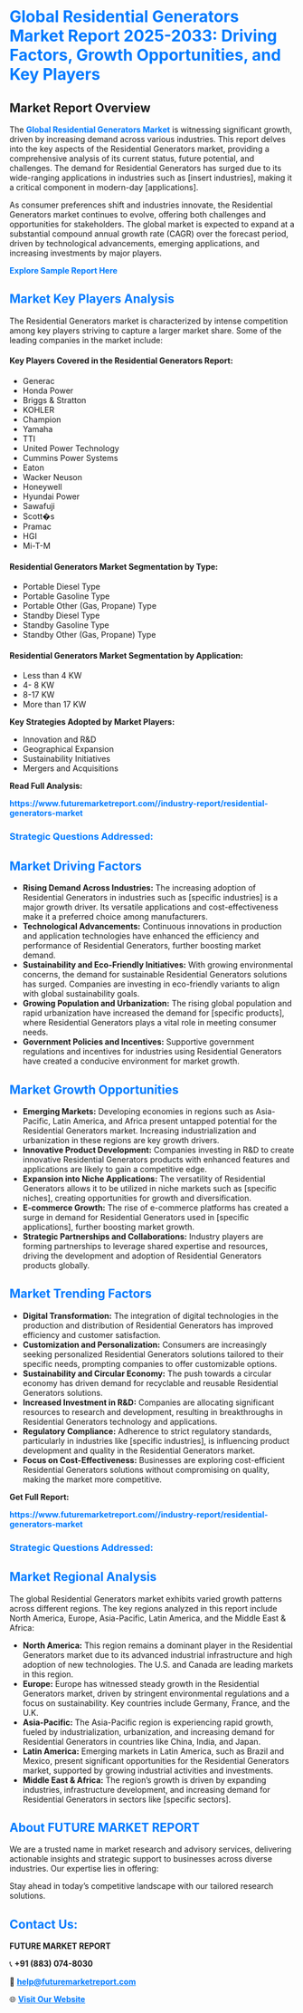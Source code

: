 <h1 style="color: #007BFF;">Global Residential Generators Market Report 2025-2033: Driving Factors, Growth Opportunities, and Key Players</h1>

<section id="overview">
<h2>Market Report Overview</h2>
<p>The <a href="https://www.futuremarketreport.com//industry-report/residential-generators-market" style="color: #007BFF; text-decoration: none;"><strong>Global Residential Generators Market</strong></a> is witnessing significant growth, driven by increasing demand across various industries. This report delves into the key aspects of the Residential Generators market, providing a comprehensive analysis of its current status, future potential, and challenges. The demand for Residential Generators has surged due to its wide-ranging applications in industries such as [insert industries], making it a critical component in modern-day [applications].</p>
<p>As consumer preferences shift and industries innovate, the Residential Generators market continues to evolve, offering both challenges and opportunities for stakeholders. The global market is expected to expand at a substantial compound annual growth rate (CAGR) over the forecast period, driven by technological advancements, emerging applications, and increasing investments by major players.</p>
</section>

<section id="overview">
<p><a href="https://www.futuremarketreport.com//request-sample/reportId=61202" style="color: #007BFF; text-decoration: none;"><strong>Explore Sample Report Here</strong></a></p>
</section>

<section id="key-players">
<h2 style="color: #007BFF;">Market Key Players Analysis</h2>
<p>The Residential Generators market is characterized by intense competition among key players striving to capture a larger market share. Some of the leading companies in the market include:</p>
<h4>Key Players Covered in the Residential Generators Report:</h4>
<ul><li>Generac</li><li>Honda Power</li><li>Briggs &amp; Stratton</li><li>KOHLER</li><li>Champion</li><li>Yamaha</li><li>TTI</li><li>United Power Technology</li><li>Cummins Power Systems</li><li>Eaton</li><li>Wacker Neuson</li><li>Honeywell</li><li>Hyundai Power</li><li>Sawafuji</li><li>Scott�s</li><li>Pramac</li><li>HGI</li><li>Mi-T-M</li></ul>
<h4>Residential Generators Market Segmentation by Type:</h4>
<ul><li>Portable Diesel Type</li><li>Portable Gasoline Type</li><li>Portable Other (Gas, Propane) Type</li><li>Standby Diesel Type</li><li>Standby Gasoline Type</li><li>Standby Other (Gas, Propane) Type</li></ul>

<h4>Residential Generators Market Segmentation by Application:</h4>
<ul><li>Less than 4 KW</li><li>4- 8 KW</li><li>8-17 KW</li><li>More than 17 KW</li></ul>
<p><strong>Key Strategies Adopted by Market Players:</strong></p>
<ul>
<li>Innovation and R&D</li>
<li>Geographical Expansion</li>
<li>Sustainability Initiatives</li>
<li>Mergers and Acquisitions</li>
</ul>
</section>

<section>
<p><strong>Read Full Analysis: </strong></p><a href="https://www.futuremarketreport.com//industry-report/residential-generators-market" style="color: #007BFF; text-decoration: none;"><strong>https://www.futuremarketreport.com//industry-report/residential-generators-market</strong></a>
<h3 style="color: #007BFF;">Strategic Questions Addressed:</h3>
</section>

<section id="driving-factors">
<h2 style="color: #007BFF;">Market Driving Factors</h2>
<ul>
<li><strong>Rising Demand Across Industries:</strong> The increasing adoption of Residential Generators in industries such as [specific industries] is a major growth driver. Its versatile applications and cost-effectiveness make it a preferred choice among manufacturers.</li>
<li><strong>Technological Advancements:</strong> Continuous innovations in production and application technologies have enhanced the efficiency and performance of Residential Generators, further boosting market demand.</li>
<li><strong>Sustainability and Eco-Friendly Initiatives:</strong> With growing environmental concerns, the demand for sustainable Residential Generators solutions has surged. Companies are investing in eco-friendly variants to align with global sustainability goals.</li>
<li><strong>Growing Population and Urbanization:</strong> The rising global population and rapid urbanization have increased the demand for [specific products], where Residential Generators plays a vital role in meeting consumer needs.</li>
<li><strong>Government Policies and Incentives:</strong> Supportive government regulations and incentives for industries using Residential Generators have created a conducive environment for market growth.</li>
</ul>
</section>

<section id="growth-opportunities">
<h2 style="color: #007BFF;">Market Growth Opportunities</h2>
<ul>
<li><strong>Emerging Markets:</strong> Developing economies in regions such as Asia-Pacific, Latin America, and Africa present untapped potential for the Residential Generators market. Increasing industrialization and urbanization in these regions are key growth drivers.</li>
<li><strong>Innovative Product Development:</strong> Companies investing in R&D to create innovative Residential Generators products with enhanced features and applications are likely to gain a competitive edge.</li>
<li><strong>Expansion into Niche Applications:</strong> The versatility of Residential Generators allows it to be utilized in niche markets such as [specific niches], creating opportunities for growth and diversification.</li>
<li><strong>E-commerce Growth:</strong> The rise of e-commerce platforms has created a surge in demand for Residential Generators used in [specific applications], further boosting market growth.</li>
<li><strong>Strategic Partnerships and Collaborations:</strong> Industry players are forming partnerships to leverage shared expertise and resources, driving the development and adoption of Residential Generators products globally.</li>
</ul>
</section>

<section id="trending-factors">
<h2 style="color: #007BFF;">Market Trending Factors</h2>
<ul>
<li><strong>Digital Transformation:</strong> The integration of digital technologies in the production and distribution of Residential Generators has improved efficiency and customer satisfaction.</li>
<li><strong>Customization and Personalization:</strong> Consumers are increasingly seeking personalized Residential Generators solutions tailored to their specific needs, prompting companies to offer customizable options.</li>
<li><strong>Sustainability and Circular Economy:</strong> The push towards a circular economy has driven demand for recyclable and reusable Residential Generators solutions.</li>
<li><strong>Increased Investment in R&D:</strong> Companies are allocating significant resources to research and development, resulting in breakthroughs in Residential Generators technology and applications.</li>
<li><strong>Regulatory Compliance:</strong> Adherence to strict regulatory standards, particularly in industries like [specific industries], is influencing product development and quality in the Residential Generators market.</li>
<li><strong>Focus on Cost-Effectiveness:</strong> Businesses are exploring cost-efficient Residential Generators solutions without compromising on quality, making the market more competitive.</li>
</ul>
</section>

<section>
<p><strong>Get Full Report: </strong></p><a href="https://www.futuremarketreport.com//industry-report/residential-generators-market" style="color: #007BFF; text-decoration: none;"><strong>https://www.futuremarketreport.com//industry-report/residential-generators-market</strong></a>
<h3 style="color: #007BFF;">Strategic Questions Addressed:</h3>
</section>


<section id="regional-analysis">
<h2 style="color: #007BFF;">Market Regional Analysis</h2>
<p>The global Residential Generators market exhibits varied growth patterns across different regions. The key regions analyzed in this report include North America, Europe, Asia-Pacific, Latin America, and the Middle East & Africa:</p>
<ul>
<li><strong>North America:</strong> This region remains a dominant player in the Residential Generators market due to its advanced industrial infrastructure and high adoption of new technologies. The U.S. and Canada are leading markets in this region.</li>
<li><strong>Europe:</strong> Europe has witnessed steady growth in the Residential Generators market, driven by stringent environmental regulations and a focus on sustainability. Key countries include Germany, France, and the U.K.</li>
<li><strong>Asia-Pacific:</strong> The Asia-Pacific region is experiencing rapid growth, fueled by industrialization, urbanization, and increasing demand for Residential Generators in countries like China, India, and Japan.</li>
<li><strong>Latin America:</strong> Emerging markets in Latin America, such as Brazil and Mexico, present significant opportunities for the Residential Generators market, supported by growing industrial activities and investments.</li>
<li><strong>Middle East & Africa:</strong> The region’s growth is driven by expanding industries, infrastructure development, and increasing demand for Residential Generators in sectors like [specific sectors].</li>
</ul>
</section>

<footer>
<h2 style="color: #007BFF;">About FUTURE MARKET REPORT</h2>
<p>We are a trusted name in market research and advisory services, delivering actionable insights and strategic support to businesses across diverse industries. Our expertise lies in offering:</p>

<p>Stay ahead in today’s competitive landscape with our tailored research solutions.</p>

<h2 style="color: #007BFF;">Contact Us:</h2>
<p><strong>FUTURE MARKET REPORT</strong></p>
<p>📞 <strong>+91 (883) 074-8030</strong></p>
<p>📧 <strong><a href="mailto:help@futuremarketreport.com" style="color: #007BFF;">help@futuremarketreport.com</a></strong></p>
<p>🌐 <strong><a href="https://www.futuremarketreport.com/" style="color: #007BFF;">Visit Our Website</a></strong></p>
</footer>